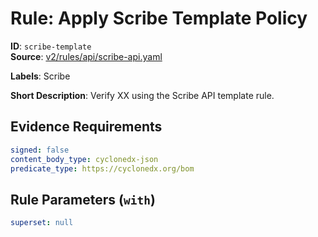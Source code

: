 # Rule: Apply Scribe Template Policy

**ID**: `scribe-template`  
**Source**: [v2/rules/api/scribe-api.yaml](scribe-public/sample-policies.git/v2/rules/api/scribe-api.yaml)  

**Labels**: Scribe

**Short Description**: Verify XX using the Scribe API template rule.

## Evidence Requirements

```yaml
signed: false
content_body_type: cyclonedx-json
predicate_type: https://cyclonedx.org/bom
```
## Rule Parameters (`with`)

```yaml
superset: null
```

